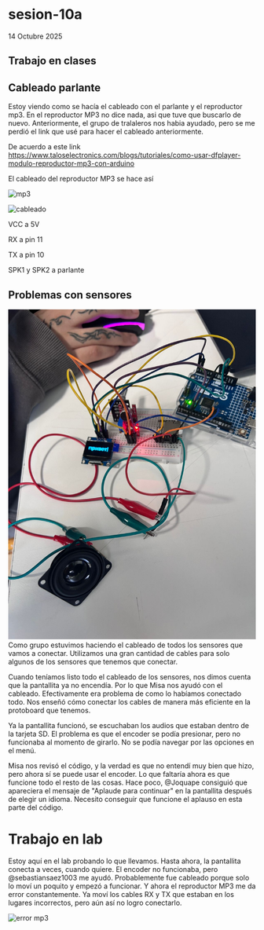 # sesion-10a

14 Octubre 2025

## Trabajo en clases

## Cableado parlante
Estoy viendo como se hacía el cableado con el parlante y el reproductor mp3. En el reproductor MP3 no dice nada, asi que tuve que buscarlo de nuevo. Anteriormente, el grupo de tralaleros nos habia ayudado, pero se me perdió el link que usé para hacer el cableado anteriormente.

De acuerdo a este link <https://www.taloselectronics.com/blogs/tutoriales/como-usar-dfplayer-modulo-reproductor-mp3-con-arduino>

El cableado del reproductor MP3 se hace así

![mp3](https://cdn.shopify.com/s/files/1/0020/8027/6524/files/MP3-03_480x480.jpg?v=1636866608)

![cableado](https://cdn.shopify.com/s/files/1/0020/8027/6524/files/Diagrama-dfPlayer-Rafa_bb_600x600.png?v=1637000817)

VCC a 5V

RX a pin 11

TX a pin 10

SPK1 y SPK2 a parlante

## Problemas con sensores

![algunos sensores conectados](imagenes/algunos-cableados.jpg)
Como grupo estuvimos haciendo el cableado de todos los sensores que vamos a conectar. Utilizamos una gran cantidad de cables para solo algunos de los sensores que tenemos que conectar. 

Cuando teníamos listo todo el cableado de los sensores, nos dimos cuenta que la pantallita ya no encendía. Por lo que Misa nos ayudó con el cableado. Efectivamente era problema de como lo habíamos conectado todo. Nos enseñó cómo conectar los cables de manera más eficiente en la protoboard que tenemos.

Ya la pantallita funcionó, se escuchaban los audios que estaban dentro de la tarjeta SD. El problema es que el encoder se podía presionar, pero no funcionaba al momento de girarlo. No se podía navegar por las opciones en el menú.

Misa nos revisó el código, y la verdad es que no entendí muy bien que hizo, pero ahora sí se puede usar el encoder. Lo que faltaría ahora es que funcione todo el resto de las cosas. Hace poco, @Joquape consiguió que apareciera el mensaje de "Aplaude para continuar" en la pantallita después de elegir un idioma. Necesito conseguir que funcione el aplauso en esta parte del código.

# Trabajo en lab


Estoy aquí en el lab probando lo que llevamos. Hasta ahora, la pantallita conecta a veces, cuando quiere. El encoder no funcionaba, pero @sebastiansaez1003 me ayudó. Probablemente fue cableado porque solo lo moví un poquito y empezó a funcionar. Y ahora el reproductor MP3 me da error constantemente. Ya moví los cables RX y TX que estaban en los lugares incorrectos, pero aún así no logro conectarlo.

![error mp3](https://drive.google.com/file/d/1JUxVoa-x6BR_4v2rz0Kv0WPyezWEVEUF/view?usp=sharing)
